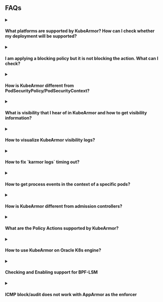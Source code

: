 ## FAQs

<details><summary><h4>What platforms are supported by KubeArmor? How can I check whether my deployment will be supported?</h4></summary>

* Please check [Support matrix for KubeArmor](default_posture.md).
* Use `karmor probe` to check if the platform is supported.
</details>

<details><summary><h4>I am applying a blocking policy but it is not blocking the action. What can I check?</h4></summary>

### Checkout Platform Support
Check `karmor probe` output and check whether `Container Security` is false. If it is false, the KubeArmor enforcement is not supported on that platform. You should check the [KubeArmor Support Matrix](support_matrix.ma) and if the platform is not listed there then raise a new issue or connect to kubearmor community of slack.

### Checkout Default Posture
If you are applying an Allow-based policies and expecting unknown actions to be blocked, please make sure to check the [default security posture](default_posture.md). The default security posture is set to Audit by default since KubeArmor v0.7.

### Checkout Binary Path
If the path in your process rule is not an absolute path but a symlink, policy enforcement won't work. This is because KubeArmor sees the actual executable path in events received from kernel space and is not aware about symlinks.

So policy enforcement on symbolic links like `/usr/bin/python` doesn't work and one has to specify the path of the actual executable that they link to.
</details>

<details><summary><h4>How is KubeArmor different from PodSecurityPolicy/PodSecurityContext?</h4></summary>

Native k8s supports specifying a security context for the pod or container. It requires one to specify native AppArmor, SELinux, seccomp policies. But there are a few problems with this approach:  
* All the OS distributions do not support the LSMs consistently. For e.g, [GKE COS](https://cloud.google.com/container-optimized-os/) supports AppArmor while [Bottlerocket](https://aws.amazon.com/bottlerocket/) supports SELinux and BPF-LSM.  
* The Pod Security Context expect the security profile to be specified in its native language, for instance, AppArmor profile for AppArmor. SELinux profile if SELinux is to be used. The profile language is extremely complex and this complexity could backfire i.e, it could lead to security holes.  
* Security Profile updates are manual and difficult: When an app is updated, the security posture might change and it becomes difficult to manually update the native rules.  
* No alerting of LSM violation on managed cloud platforms: By default LSMs send logs to kernel auditd, which is not available on most managed cloud platforms.  

KubeArmor solves all the above mentioned problems.
* It maps YAML rules to LSMs (apparmor, bpf-lsm) rules so prior knowledge of different security context (native AppArmor, SELinux) is not required.  
* It's easy to deploy: KubeArmor is deployed as a daemonset. Even when the application is updated, the enforcement rules are automatically applied.  
* Consistent Alerting: KubeArmor handles kernel events and maps k8s metadata using ebpf.  
* KubeArmor also runs in systemd mode so can directly run and protect Virtual Machines or Bare-metal machines too.  
* Pod Security Context cannot leverage BPF-LSM at all today. BPF-LSM provides more programmatic control over the policy rules.  
* Pod Security Context do not manage abstractions. As an example, you might have two nodes with Ubuntu, two nodes with Bottlerocket. Ubuntu, by default has AppArmor and Bottlerocket has BPF-LSM and SELinux. KubeArmor internally picks the right primitives to use for enforcement and the user do not have to bother explicitly stating what to use.
</details>

<details><summary><h4>What is visibility that I hear of in KubeArmor and how to get visibility information?</h4></summary>  

KubeArmor, apart from been a policy enforcement engine also emits pod/container visibility data. It uses an eBPF-based system monitor which keeps track of process life cycles in containers and even nodes, and converts system metadata to container/node identities. This information can then be used for observability use-cases.

Sample output `karmor log --json`:
```json
{
  "Timestamp": 1639803960,
  "UpdatedTime": "2021-12-18T05:06:00.077564Z",
  "ClusterName": "Default",
  "HostName": "pandora",
  "HostPID": 3390423,
  "PPID": 168556,
  "PID": 3390423,
  "UID": 1000,
  "PolicyName": "hsp-kubearmor-dev-proc-path-block",
  "Severity": "1",
  "Type": "MatchedHostPolicy",
  "Source": "zsh",
  "Operation": "Process",
  "Resource": "/usr/bin/sleep",
  "Data": "syscall=SYS_EXECVE",
  "Action": "Block",
  "Result": "Permission denied"
}
```
Here the log implies that the process /usr/bin/sleep execution by 'zsh' was denied on the Host using a block based host policy.

The logs are also exportable in OpenTelemetry format using [kubearmor/OTel-receiver](https://github.com/kubearmor/OTel-receiver).

</details>

<details><summary><h4>How to visualize KubeArmor visibility logs?</h4></summary>

There are a couple of community maintained dashboards available at [kubearmor/kubearmor-dashboards](https://github.com/kubearmor/kubearmor-dashboards).

If you don't find an existing dashboard particular to your needs, feel free to create an issue. It would be really great if you could also contribute one!
</details>

<details><summary><h4>How to fix `karmor logs` timing out?</h4></summary>

`karmor logs` internally uses Kubernetes' client's port-forward. Port forward is not meant for long running connection and it times out if left idle. Checkout this [StackOverflow answer](https://stackoverflow.com/questions/47484312/kubectl-port-forwarding-timeout-issue) for more info.

If you want to stream logs reliably there are a couple of solutions you can try:
1. Modiy the `kubearmor` service in `kube-system` namespace and change the service type to `NodePort`. Then run karmor with:
```bash
karmor logs --gRPC=<address of the kubearmor node-port service>
```
This will create a direct, more reliable connection with the service, without any internal port-forward.

2. If you want to stream logs to external tools (fluentd/splunk/ELK etc) checkout [Streaming KubeArmor events](https://github.com/kubearmor/kubearmor-relay-server#streaming-kubearmor-events-to-external-siem-tools).

The community has created adapters and dashboards for some of these tools which can be used out of the box or as reference for creating new adapters. Checkout the previous question for more information.

</details>

<details><summary><h4>How to get process events in the context of a specific pods?</h4></summary>  

Following command can be used to to get pod specific events:  

`karmor log --pod <pod_name>`  
`karmor log` has following filter to provide more granularity:   
```
--container - Specify container name for container specific logs
--logFilter <system|policy|all> - Filter to either receive system logs or alerts on policy violation
--logType <ContainerLog|HostLog> - Source of logs - ContainerLog: logs from containers or HostLog: logs from the host
--namespace - Specify the namespace for the running pods
--operation <Process|File|Network> - Type of logs based on process, file or network

```
</details>

<details><summary><h4>How is KubeArmor different from admission controllers?</h4></summary>   

Kubernetes admission controllers are set of extensions that acts as a gatekeeper and help govern and control Kubernetes clusters. They intercept requests to the Kubernetes API server prior to the persistence of the object into etcd.  

They can manage deployments requesting too many resources, enforce pod security policies, prevent vulnerable images from being deployed and check if the pod is running in privileged mode.  
But all these checks are done before the pods are started. Admission controllers doesn't guarantee any protection once the vulnerability is inside the cluster.  

KuberArmor protects the pods from within. It runs as a daemonset and restricts the behavior of containers at the system level. KubeArmor allows one to define security policies for the assets/resources (such as files, processes, volumes etc) within the pod/container, select those based on K8s metadata and simply apply these security policies at runtime.

It also detects any policy violations and generates audit logs with container identities. Apart from containers, KuberArmor also allows protecting the Host itself.
</details>

<details><summary><h4>What are the Policy Actions supported by KubeArmor?</h4></summary>

KubeArmor defines 3 policy actions: Allow, Block and Audit.  
**Allow**: A whitelist policy or a policy defined with `Allow` action allows only the operations defined in the policy, rest everything is blocked/audited.
**Block**: Policy defined with `Block` action blocks all the operations defined in the policy.  
**Audit**: An applied `Audit` policy doesn't block any action but instead provides alerts on policy violation. This type of policy can be used for "dry-run" before safely applying a security policy in production.  

If Block policy is used and there are no supported enforcement mechanism on the platform then the policy enforcement wouldn't be observed. But we will still be able to see the observability data for the applied Block policy, which can help us in identifying any suspicious activity.
</details>

<details>
  <summary><h4>How to use KubeArmor on Oracle K8s engine?</h4></summary>

KubeArmor supports enforcement on OKE leveraging the BPF-LSM. The default kernel for Oracle Linux 8.6 (OL 8.6) is UEK R6 kernel-uek-5.4.17-2136.307.3 which does not support BPF-LSM.

Unbreakable Enterprise Kernel Release 7 (UEK R7) is based on Linux kernel 5.15 LTS that supports BPF-LSM and it's available for Oracle Linux 8 Update 5 onwards.

### Installing UEK 7 on OL 8.6

  UEK R7 can be installed on OL 8.6 by following the easy-to-follow instructions provided here in this [Oracle Blog Post](https://blogs.oracle.com/post/uek-7-oracle-linux-8).


> Note: After upgrading to the UEK R7 you may required to enable BPF-LSM if it's not enabled by default.

</details>

<details>
  <summary><h4>Checking and Enabling support for BPF-LSM</h4></summary>


### Checking if BPF-LSM is supported in the Kernel

We check for BPF LSM Support in Kernel Config

```sh
cat /boot/config-$(uname -r) | grep -e "BPF" -e "BTF"
```

Following flags need to exist and set to `y`
```ini
CONFIG_BPF=y
CONFIG_BPF_SYSCALL=y
CONFIG_BPF_JIT=y
CONFIG_BPF_LSM=y
CONFIG_DEBUG_INFO=y
CONFIG_DEBUG_INFO_BTF=y
```

**Note**: These config could be in other places too like `/boot/config`, `/usr/src/linux-headers-$(uname -r)/.config`, `/lib/modules/$(uname -r)/config`, `/proc/config.gz`.

### Checking if BPF-LSM is enabled

- check if bpf is enabled by verifying if it is in the active lsms.

  ```sh
  $ cat /sys/kernel/security/lsm
  capability,yama,selinux,bpf
  ```
  as we can see here `bpf` is in active lsms

### Enabling BPF-LSM manually using boot configs

- Open the `/etc/default/grub` file in privileged mode.

  ```sh
  sudo vi /etc/default/grub
  ```

    
- Append the following to the `GRUB_CMDLINE_LINUX` variable and save.

  ```
  GRUB_CMDLINE_LINUX="lsm=lockdown,capability,yama,apparmor,bpf"
  ```

- Update grub config:
  ```sh
  sudo grub2-mkconfig -o /boot/grub2.cfg
  ```

- Reboot into your kernel.
   ```sh
   sudo reboot
   ```
</details>

<details><summary><h4>ICMP block/audit does not work with AppArmor as the enforcer</h4></summary>
There is some problem with AppArmor due to which ICMP rules don't work as expected.

The KubeArmor team has brought this to the attention of the [AppArmor community](https://stackoverflow.com/questions/76768503/apparmor-deny-icmp-issue) on StackOverflow and await their response.

In the same environment we've found that ICMP rules with BPFLSM work as expected.

For more such differences checkout [Enforce Feature Parity Wiki](https://github.com/kubearmor/KubeArmor/wiki/Enforcer-Feature-Parity).
</details>
